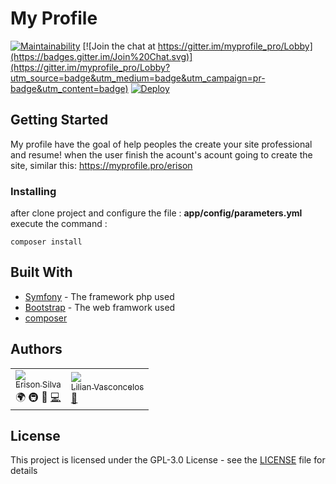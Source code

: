 # My Profile

[![Maintainability](https://api.codeclimate.com/v1/badges/b488b1b6032699ee3fbd/maintainability)](https://codeclimate.com/github/eerison/myprofile/maintainability)
[![Join the chat at https://gitter.im/myprofile_pro/Lobby](https://badges.gitter.im/Join%20Chat.svg)](https://gitter.im/myprofile_pro/Lobby?utm_source=badge&utm_medium=badge&utm_campaign=pr-badge&utm_content=badge) 
[![Deploy](https://img.shields.io/badge/heroku-deploy-BA55D3.svg)](https://heroku.com/deploy)

## Getting Started

  My profile have the goal of help peoples the create your site professional and resume!
  when the user finish the acount's acount going to create the site, similar this: https://myprofile.pro/erison

### Installing

  after clone project and configure the file : **app/config/parameters.yml** execute the command :

  ```
  composer install
  ```
## Built With

  * [Symfony](https://symfony.com/) - The framework php used
  * [Bootstrap](https://getbootstrap.com/docs/4.0) - The web framwork used
  * [composer](https://getcomposer.org/doc/)

## Authors

  |   |  |
  | ------------- | ------------- |
  | [<img src="https://avatars2.githubusercontent.com/u/6358755?s=100&v=4" /><br /><sub>Erison Silva</sub>](https://github.com/eerison)<br />:earth_africa: :metro: :art: [:computer:](https://github.com/eerison/myprofile/commits?author=eerison) | [<img src="https://avatars1.githubusercontent.com/u/17271315?s=100&v=4" /><br /><sub>Lilian Vasconcelos</sub>](https://github.com/LilianVasconcelos)<br />[:art:](https://github.com/eerison/myprofile/commits?author=LilianVasconcelos)  |


## License

  This project is licensed under the GPL-3.0 License - see the [LICENSE](LICENSE) file for details
